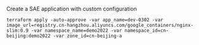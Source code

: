 Create a SAE application with custom configuration


```
terraform apply -auto-approve -var app_name=dev-0302 -var image_url=registry.cn-hangzhou.aliyuncs.com/google_containers/nginx-slim:0.9 -var namespace_name=demo2022 -var namespace_id=cn-beijing:demo2022 -var zone_id=cn-beijing-a
```